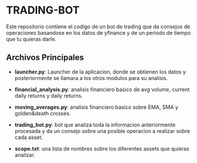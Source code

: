 # TRADING-BOT

Este repositorio contiene el codigo de un bot de trading que da consejos de operaciones basandose en los datos de yfinance y de un periodo de tiempo que tu quieras darle.

## Archivos Principales

- **launcher.py**: Launcher de la aplicacion, donde se obtienen los datos y posteriormente se llamara a los otros modulos para su analisis.

- **financial_analysis.py**: analisis financiero basico de avg volume, current daily returns y daily returns.

- **moving_averages.py**: analisis financiero basico sobre EMA, SMA y golden&death crosses.

- **trading_bot.py**: bot que analiza toda la informacion anteriormente procesada y da un consejo sobre una posible operacion a realizar sobre cada asset.

- **scope.txt**: una lista de nombres sobre los diferentes assets que quieras analizar.